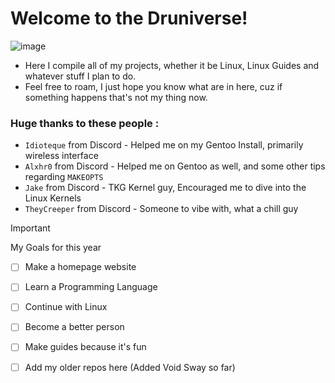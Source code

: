 # Welcome to the Druniverse!

![image](https://github.com/dru-oss/druniverse/assets/116711909/980b7b92-2ca8-4e0e-8ae6-0484a0132ef7)

 * Here I compile all of my projects, whether it be Linux, Linux Guides and whatever stuff I plan to do.
 * Feel free to roam, I just hope you know what are in here, cuz if something happens that's not my thing now.

### Huge thanks to these people :
 * `Idioteque` from Discord - Helped me on my Gentoo Install, primarily wireless interface
 * `Alxhr0` from Discord - Helped me on Gentoo as well, and some other tips regarding `MAKEOPTS`
 * `Jake` from Discord - TKG Kernel guy, Encouraged me to dive into the Linux Kernels
 * `TheyCreeper` from Discord - Someone to vibe with, what a chill guy

> [!IMPORTANT]
> My Goals for this year
- [ ] Make a homepage website
- [ ] Learn a Programming Language
- [ ] Continue with Linux
- [ ] Become a better person
- [ ] Make guides because it's fun
- [ ] Add my older repos here (Added Void Sway so far)

